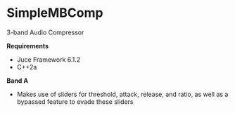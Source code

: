 # SimpleMBComp
3-band Audio Compressor

**Requirements**
 - Juce Framework 6.1.2
 - C++2a
 
 **Band A**
  - Makes use of sliders for threshold, attack, release, and ratio, as well as a bypassed feature to evade these sliders

